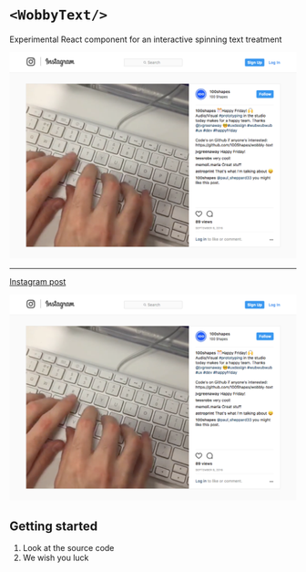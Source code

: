 # `<WobbyText/>`

Experimental React component for an interactive spinning text treatment

![Screen capture of interactive treatment](instagram-post-screenshot.png?raw=true "Happy Friday")

---

[Instagram post](https://www.instagram.com/p/BKI9JvjghON/)

[![Screenshot of Instagram video post](instagram-post-screenshot.png?raw=true "Happy Friday the Movie")](https://www.instagram.com/p/BKI9JvjghON/)


## Getting started

1. Look at the source code
2. We wish you luck
